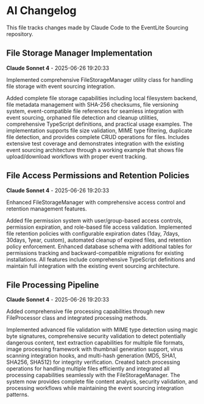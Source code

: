 # AI Changelog

This file tracks changes made by Claude Code to the EventLite Sourcing repository.

## File Storage Manager Implementation
**Claude Sonnet 4** - 2025-06-26 19:20:33

Implemented comprehensive FileStorageManager utility class for handling file storage with event sourcing integration.

Added complete file storage capabilities including local filesystem backend, file metadata management with SHA-256 checksums, file versioning system, event-compatible file references for seamless integration with event sourcing, orphaned file detection and cleanup utilities, comprehensive TypeScript definitions, and practical usage examples. The implementation supports file size validation, MIME type filtering, duplicate file detection, and provides complete CRUD operations for files. Includes extensive test coverage and demonstrates integration with the existing event sourcing architecture through a working example that shows file upload/download workflows with proper event tracking.

## File Access Permissions and Retention Policies
**Claude Sonnet 4** - 2025-06-26 19:20:33

Enhanced FileStorageManager with comprehensive access control and retention management features.

Added file permission system with user/group-based access controls, permission expiration, and role-based file access validation. Implemented file retention policies with configurable expiration dates (1day, 7days, 30days, 1year, custom), automated cleanup of expired files, and retention policy enforcement. Enhanced database schema with additional tables for permissions tracking and backward-compatible migrations for existing installations. All features include comprehensive TypeScript definitions and maintain full integration with the existing event sourcing architecture.

## File Processing Pipeline
**Claude Sonnet 4** - 2025-06-26 19:20:33

Added comprehensive file processing capabilities through new FileProcessor class and integrated processing methods.

Implemented advanced file validation with MIME type detection using magic byte signatures, comprehensive security validation to detect potentially dangerous content, text extraction capabilities for multiple file formats, image processing framework with thumbnail generation support, virus scanning integration hooks, and multi-hash generation (MD5, SHA1, SHA256, SHA512) for integrity verification. Created batch processing operations for handling multiple files efficiently and integrated all processing capabilities seamlessly with the FileStorageManager. The system now provides complete file content analysis, security validation, and processing workflows while maintaining the event sourcing integration patterns.